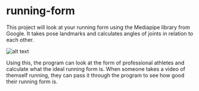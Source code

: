 # running-form
This project will look at your running form using the Mediapipe library from Google. It takes pose landmarks and calculates angles of joints in relation to each other. 

![alt text](https://google.github.io/mediapipe/images/mobile/pose_tracking_full_body_landmarks.png)

Using this, the program can look at the form of professional athletes and calculate what the ideal running form is. 
When someone takes a video of themself running, they can pass it through the program to see how good their running form is.
